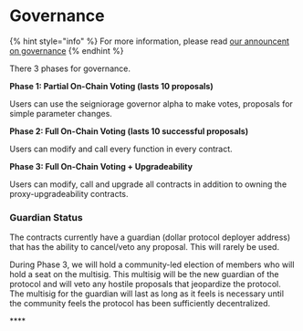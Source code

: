 # Governance

{% hint style="info" %}
For more information, please read [our announcent on governance](https://dollarprotocol.medium.com/introducing-seigniorage-governor-alpha-e14c189993ab)
{% endhint %}

There 3 phases for governance. 

**Phase 1: Partial On-Chain Voting \(lasts 10 proposals\)**

Users can use the seigniorage governor alpha to make votes, proposals for simple parameter changes.

**Phase 2: Full On-Chain Voting \(lasts 10 successful proposals\)**

Users can modify and call every function in every contract.

**Phase 3: Full On-Chain Voting + Upgradeability**

Users can modify, call and upgrade all contracts in addition to owning the proxy-upgradeability contracts.

### Guardian Status

The contracts currently have a guardian \(dollar protocol deployer address\) that has the ability to cancel/veto any proposal. This will rarely be used.

During Phase 3, we will hold a community-led election of members who will hold a seat on the multisig. This multisig will be the new guardian of the protocol and will veto any hostile proposals that jeopardize the protocol. The multisig for the guardian will last as long as it feels is necessary until the community feels the protocol has been sufficiently decentralized.

\*\*\*\*

